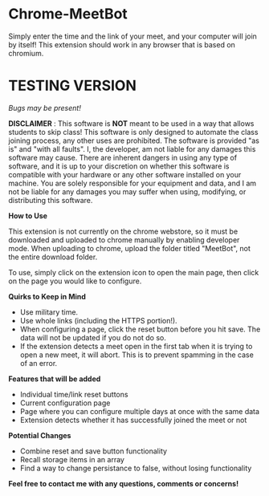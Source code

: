 # Chrome-MeetBot

Simply enter the time and the link of your meet, and your computer will join by itself! This extension should work in any browser that is based on chromium.

# TESTING VERSION
*Bugs may be present!*

**DISCLAIMER**
: This software is **NOT** meant to be used in a way that allows students to skip class! This software is only designed to automate the class joining process, any other uses are prohibited. The software is provided "as is" and "with all faults". I, the developer, am not liable for any damages this software may cause. There are inherent dangers in using any type of software, and it is up to your discretion on whether this software is compatible with your hardware or any other software installed on your machine. You are solely responsible for your equipment and data, and I am not be liable for any damages you may suffer when using, modifying, or distributing this software. 

**How to Use**

This extension is not currently on the chrome webstore, so it must be downloaded and uploaded to chrome manually by enabling developer mode.
When uploading to chrome, upload the folder titled "MeetBot", not the entire download folder. 

To use, simply click on the extension icon to open the main page, then click on the page you would like to configure. 

**Quirks to Keep in Mind**
* Use military time.
* Use whole links (including the HTTPS portion!).
* When configuring a page, click the reset button before you hit save. The data will not be updated if you do not do so. 
* If the extension detects a meet open in the first tab when it is trying to open a new meet, it will abort. This is to prevent spamming in the case of an error. 

**Features that will be added**
* Individual time/link reset buttons
* Current configuration page
* Page where you can configure multiple days at once with the same data
* Extension detects whether it has successfully joined the meet or not

**Potential Changes**
* Combine reset and save button functionality
* Recall storage items in an array
* Find a way to change persistance to false, without losing functionality

**Feel free to contact me with any questions, comments or concerns!**
